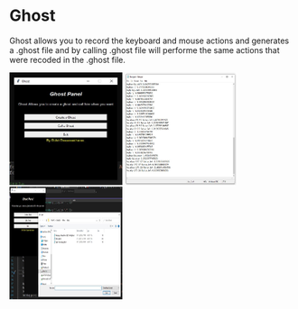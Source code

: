 # Ghost

Ghost allows you to record the keyboard and mouse actions and generates a .ghost file and by calling .ghost file will performe the same actions that were recoded in the .ghost file.


<img src="https://github.com/rohit-dasamantharao/Ghost/blob/master/screenshot1.JPG?raw=true" width="200" height="200" />
<img src="https://github.com/rohit-dasamantharao/Ghost/blob/master/screenshot2.JPG?raw=true" width="200" height="200" />
<img src="https://github.com/rohit-dasamantharao/Ghost/blob/master/screenshot3.JPG?raw=true" width="200" height="200" />
